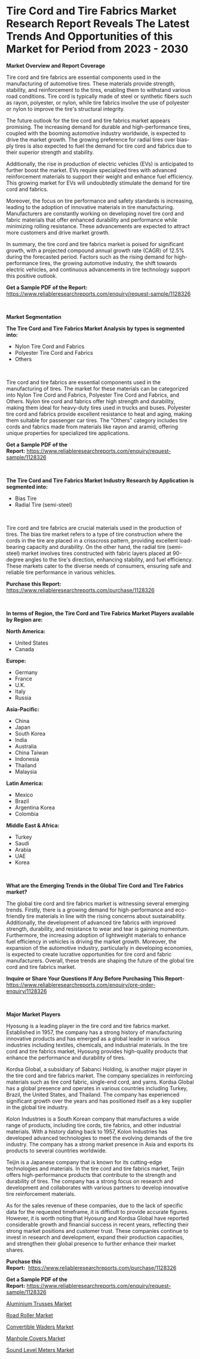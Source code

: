 <p><h1>Tire Cord and Tire Fabrics Market Research Report Reveals The Latest Trends And Opportunities of this Market for Period from 2023 - 2030</h1></p><p><strong>Market Overview and Report Coverage</strong></p>
<p><p>Tire cord and tire fabrics are essential components used in the manufacturing of automotive tires. These materials provide strength, stability, and reinforcement to the tires, enabling them to withstand various road conditions. Tire cord is typically made of steel or synthetic fibers such as rayon, polyester, or nylon, while tire fabrics involve the use of polyester or nylon to improve the tire's structural integrity.</p><p>The future outlook for the tire cord and tire fabrics market appears promising. The increasing demand for durable and high-performance tires, coupled with the booming automotive industry worldwide, is expected to drive the market growth. The growing preference for radial tires over bias-ply tires is also expected to fuel the demand for tire cord and fabrics due to their superior strength and stability.</p><p>Additionally, the rise in production of electric vehicles (EVs) is anticipated to further boost the market. EVs require specialized tires with advanced reinforcement materials to support their weight and enhance fuel efficiency. This growing market for EVs will undoubtedly stimulate the demand for tire cord and fabrics.</p><p>Moreover, the focus on tire performance and safety standards is increasing, leading to the adoption of innovative materials in tire manufacturing. Manufacturers are constantly working on developing novel tire cord and fabric materials that offer enhanced durability and performance while minimizing rolling resistance. These advancements are expected to attract more customers and drive market growth.</p><p>In summary, the tire cord and tire fabrics market is poised for significant growth, with a projected compound annual growth rate (CAGR) of 12.5% during the forecasted period. Factors such as the rising demand for high-performance tires, the growing automotive industry, the shift towards electric vehicles, and continuous advancements in tire technology support this positive outlook.</p></p>
<p><strong>Get a Sample PDF of the Report:</strong> <a href="https://www.reliableresearchreports.com/enquiry/request-sample/1128326">https://www.reliableresearchreports.com/enquiry/request-sample/1128326</a></p>
<p>&nbsp;</p>
<p><strong>Market Segmentation</strong></p>
<p><strong>The Tire Cord and Tire Fabrics Market Analysis by types is segmented into:</strong></p>
<p><ul><li>Nylon Tire Cord and Fabrics</li><li>Polyester Tire Cord and Fabrics</li><li>Others</li></ul></p>
<p>&nbsp;</p>
<p><p>Tire cord and tire fabrics are essential components used in the manufacturing of tires. The market for these materials can be categorized into Nylon Tire Cord and Fabrics, Polyester Tire Cord and Fabrics, and Others. Nylon tire cord and fabrics offer high strength and durability, making them ideal for heavy-duty tires used in trucks and buses. Polyester tire cord and fabrics provide excellent resistance to heat and aging, making them suitable for passenger car tires. The "Others" category includes tire cords and fabrics made from materials like rayon and aramid, offering unique properties for specialized tire applications.</p></p>
<p><strong>Get a Sample PDF of the Report:</strong>&nbsp;<a href="https://www.reliableresearchreports.com/enquiry/request-sample/1128326">https://www.reliableresearchreports.com/enquiry/request-sample/1128326</a></p>
<p>&nbsp;</p>
<p><strong>The Tire Cord and Tire Fabrics Market Industry Research by Application is segmented into:</strong></p>
<p><ul><li>Bias Tire</li><li>Radial Tire (semi-steel)</li></ul></p>
<p>&nbsp;</p>
<p><p>Tire cord and tire fabrics are crucial materials used in the production of tires. The bias tire market refers to a type of tire construction where the cords in the tire are placed in a crisscross pattern, providing excellent load-bearing capacity and durability. On the other hand, the radial tire (semi-steel) market involves tires constructed with fabric layers placed at 90-degree angles to the tire's direction, enhancing stability, and fuel efficiency. These markets cater to the diverse needs of consumers, ensuring safe and reliable tire performance in various vehicles.</p></p>
<p><strong>Purchase this Report:</strong>&nbsp; <a href="https://www.reliableresearchreports.com/purchase/1128326">https://www.reliableresearchreports.com/purchase/1128326</a></p>
<p>&nbsp;</p>
<p><strong>In terms of Region, the Tire Cord and Tire Fabrics Market Players available by Region are:</strong></p>
<p>
    <p> <strong> North America: </strong>
        <ul>
            <li>United States</li>
            <li>Canada</li>
        </ul>
        </p> 
    <p> <strong> Europe: </strong>
        <ul>
            <li>Germany</li>
            <li>France</li>
            <li>U.K.</li>
            <li>Italy</li>
            <li>Russia</li>
        </ul>
        </p> 
    <p> <strong> Asia-Pacific: </strong>
        <ul>
            <li>China</li>
            <li>Japan</li>
            <li>South Korea</li>
            <li>India</li>
            <li>Australia</li>
            <li>China Taiwan</li>
            <li>Indonesia</li>
            <li>Thailand</li>
            <li>Malaysia</li>
        </ul>
        </p> 
    <p> <strong> Latin America: </strong>
        <ul>
            <li>Mexico</li>
            <li>Brazil</li>
            <li>Argentina Korea</li>
            <li>Colombia</li>
        </ul>
        </p> 
    <p> <strong> Middle East & Africa: </strong>
        <ul>
            <li>Turkey</li>
            <li>Saudi</li>
            <li>Arabia</li>
            <li>UAE</li>
            <li>Korea</li>
        </ul>
    </p>
    </p>
<p>&nbsp;</p>
<p><strong>What are the Emerging Trends in the Global Tire Cord and Tire Fabrics market?</strong></p>
<p><p>The global tire cord and tire fabrics market is witnessing several emerging trends. Firstly, there is a growing demand for high-performance and eco-friendly tire materials in line with the rising concerns about sustainability. Additionally, the development of advanced tire fabrics with improved strength, durability, and resistance to wear and tear is gaining momentum. Furthermore, the increasing adoption of lightweight materials to enhance fuel efficiency in vehicles is driving the market growth. Moreover, the expansion of the automotive industry, particularly in developing economies, is expected to create lucrative opportunities for tire cord and fabric manufacturers. Overall, these trends are shaping the future of the global tire cord and tire fabrics market.</p></p>
<p><strong>Inquire or Share Your Questions If Any Before Purchasing This Report</strong>- <a href="https://www.reliableresearchreports.com/enquiry/pre-order-enquiry/1128326">https://www.reliableresearchreports.com/enquiry/pre-order-enquiry/1128326</a></p>
<p>&nbsp;</p>
<p><strong>Major Market Players</strong></p>
<p><p>Hyosung is a leading player in the tire cord and tire fabrics market. Established in 1957, the company has a strong history of manufacturing innovative products and has emerged as a global leader in various industries including textiles, chemicals, and industrial materials. In the tire cord and tire fabrics market, Hyosung provides high-quality products that enhance the performance and durability of tires.</p><p>Kordsa Global, a subsidiary of Sabanci Holding, is another major player in the tire cord and tire fabrics market. The company specializes in reinforcing materials such as tire cord fabric, single-end cord, and yarns. Kordsa Global has a global presence and operates in various countries including Turkey, Brazil, the United States, and Thailand. The company has experienced significant growth over the years and has positioned itself as a key supplier in the global tire industry.</p><p>Kolon Industries is a South Korean company that manufactures a wide range of products, including tire cords, tire fabrics, and other industrial materials. With a history dating back to 1957, Kolon Industries has developed advanced technologies to meet the evolving demands of the tire industry. The company has a strong market presence in Asia and exports its products to several countries worldwide.</p><p>Teijin is a Japanese company that is known for its cutting-edge technologies and materials. In the tire cord and tire fabrics market, Teijin offers high-performance products that contribute to the strength and durability of tires. The company has a strong focus on research and development and collaborates with various partners to develop innovative tire reinforcement materials.</p><p>As for the sales revenue of these companies, due to the lack of specific data for the requested timeframe, it is difficult to provide accurate figures. However, it is worth noting that Hyosung and Kordsa Global have reported considerable growth and financial success in recent years, reflecting their strong market positions and customer trust. These companies continue to invest in research and development, expand their production capacities, and strengthen their global presence to further enhance their market shares.</p></p>
<p><strong>Purchase this Report:</strong>&nbsp;&nbsp;<a href="https://www.reliableresearchreports.com/purchase/1128326">https://www.reliableresearchreports.com/purchase/1128326</a></p>
<p></p>
<p><strong>Get a Sample PDF of the Report:</strong>&nbsp;<a href="https://www.reliableresearchreports.com/enquiry/request-sample/1128326">https://www.reliableresearchreports.com/enquiry/request-sample/1128326</a></p>
<p><p><a href="https://medium.com/@ulicesweber/analyzing-aluminium-trusses-market-global-industry-perspective-and-forecast-2023-to-2030-1b5c8a8001a4">Aluminium Trusses Market</a></p><p><a href="https://www.linkedin.com/pulse/road-roller-market-challenges-opportunities-growth-drivers-exive/">Road Roller Market</a></p><p><a href="https://medium.com/@beaublock2023/convertible-waders-market-size-cagr-trends-2024-2030-131a9df43787">Convertible Waders Market</a></p><p><a href="https://www.linkedin.com/pulse/manhole-covers-market-research-report-provides-thorough-xjhre/">Manhole Covers Market</a></p><p><a href="https://www.linkedin.com/pulse/sound-level-meters-market-share-amp-new-trends-analysis-ynm2e/">Sound Level Meters Market</a></p></p>